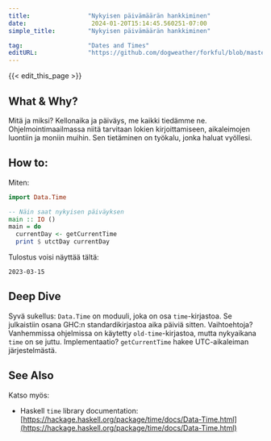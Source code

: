 ```yaml
---
title:                "Nykyisen päivämäärän hankkiminen"
date:                  2024-01-20T15:14:45.560251-07:00
simple_title:         "Nykyisen päivämäärän hankkiminen"

tag:                  "Dates and Times"
editURL:              "https://github.com/dogweather/forkful/blob/master/content/fi/haskell/getting-the-current-date.md"
---
```


{{< edit_this_page >}}

## What & Why?
Mitä ja miksi? Kellonaika ja päiväys, me kaikki tiedämme ne. Ohjelmointimaailmassa niitä tarvitaan lokien kirjoittamiseen, aikaleimojen luontiin ja moniin muihin. Sen tietäminen on työkalu, jonka haluat vyöllesi.

## How to:
Miten:

```Haskell
import Data.Time

-- Näin saat nykyisen päiväyksen
main :: IO ()
main = do
  currentDay <- getCurrentTime
  print $ utctDay currentDay
```

Tulostus voisi näyttää tältä:

```
2023-03-15
```

## Deep Dive
Syvä sukellus: `Data.Time` on moduuli, joka on osa `time`-kirjastoa. Se julkaistiin osana GHC:n standardikirjastoa aika päiviä sitten. Vaihtoehtoja? Vanhemmissa ohjelmissa on käytetty `old-time`-kirjastoa, mutta nykyaikana `time` on se juttu. Implementaatio? `getCurrentTime` hakee UTC-aikaleiman järjestelmästä. 

## See Also
Katso myös:

- Haskell `time` library documentation: [https://hackage.haskell.org/package/time/docs/Data-Time.html](https://hackage.haskell.org/package/time/docs/Data-Time.html)
